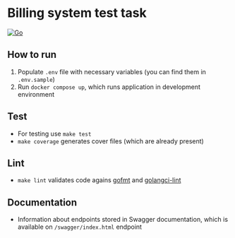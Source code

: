 # Billing system test task

[![Go](https://github.com/vsokoltsov/billing_system_test_task_go/actions/workflows/go.yml/badge.svg?branch=main)](https://github.com/vsokoltsov/billing_system_test_task_go/actions/workflows/go.yml)

## How to run

1. Populate `.env` file with necessary variables (you can find them in `.env.sample`)
2. Run `docker compose up`, which runs application in development environment

## Test

* For testing use `make test`
* `make coverage` generates cover files (which are already present)

## Lint

* `make lint` validates code agains [gofmt](https://pkg.go.dev/cmd/gofmt) and [golangci-lint](https://github.com/golangci/golangci-lint)

## Documentation

* Information about endpoints stored in Swagger documentation, which is available on `/swagger/index.html` endpoint
